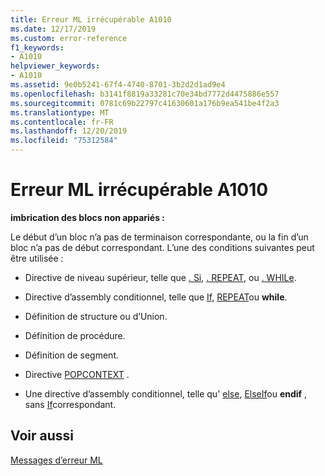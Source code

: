 ```yaml
---
title: Erreur ML irrécupérable A1010
ms.date: 12/17/2019
ms.custom: error-reference
f1_keywords:
- A1010
helpviewer_keywords:
- A1010
ms.assetid: 9e0b5241-67f4-4740-8701-3b2d2d1ad9e4
ms.openlocfilehash: b3141f8819a33281c70e34bd7772d4475886e557
ms.sourcegitcommit: 0781c69b22797c41630601a176b9ea541be4f2a3
ms.translationtype: MT
ms.contentlocale: fr-FR
ms.lasthandoff: 12/20/2019
ms.locfileid: "75312584"
---
```

# <a name="ml-fatal-error-a1010"></a>Erreur ML irrécupérable A1010

**imbrication des blocs non appariés :**

Le début d’un bloc n’a pas de terminaison correspondante, ou la fin d’un bloc n’a pas de début correspondant. L’une des conditions suivantes peut être utilisée :

- Directive de niveau supérieur, telle que [. Si](dot-if.md), [. REPEAT](dot-repeat.md), ou [. WHILe](dot-while.md).

- Directive d’assembly conditionnel, telle que [If](if-masm.md), [REPEAT](repeat.md)ou **while**.

- Définition de structure ou d’Union.

- Définition de procédure.

- Définition de segment.

- Directive [POPCONTEXT](popcontext.md) .

- Une directive d’assembly conditionnel, telle qu' [else](else-masm.md), [ElseIf](elseif-masm.md)ou **endif** , sans [If](if-masm.md)correspondant.

## <a name="see-also"></a>Voir aussi

[Messages d’erreur ML](ml-error-messages.md)
